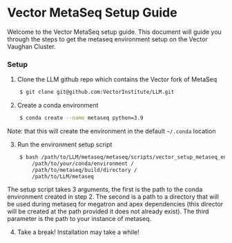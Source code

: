 # Vector MetaSeq Setup Guide

Welcome to the Vector MetaSeq setup guide. This document will guide you through the steps to get the metaseq environment setup on the Vector Vaughan Cluster.


### Setup 

1. Clone the LLM github repo which contains the Vector fork of MetaSeq

```bash
    $ git clone git@github.com:VectorInstitute/LLM.git
```

2. Create a conda environment 

```bash
    $ conda create --name metaseq python=3.9
```

Note: that this will create the environment in the default `~/.conda` location

3. Run the environment setup script

```bash 
    $ bash /path/to/LLM/metaseq/metaseq/scripts/vector_setup_metaseq_env.sh /
        /path/to/your/conda/environment /
        /path/to/metaseq/build/directory /
        /path/to/LLM/metaseq
```

The setup script takes 3 arguments, the first is the path to the conda environment created in step 2. The second is a path to a directory that will be used during metaseq for megatron and apex dependencies (this director will be created at the path provided it does not already exist). The third parameter is the path to your instance of metaseq.

4. Take a break! Installation may take a while!

